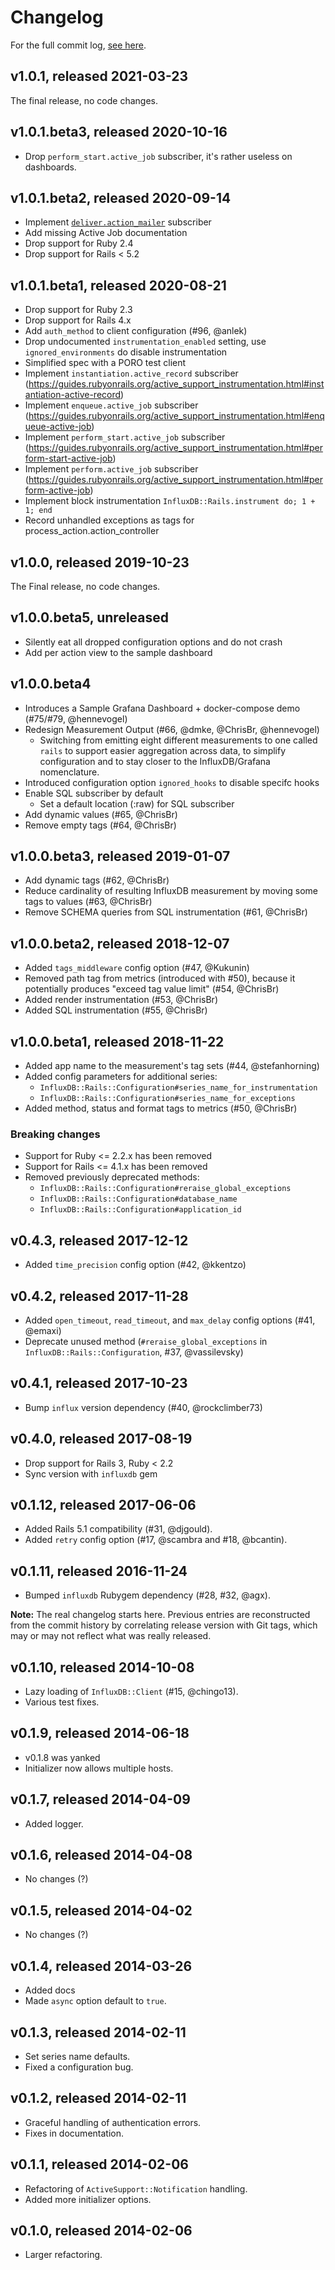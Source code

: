 # Changelog

For the full commit log, [see here](https://github.com/influxdata/influxdb-rails/commits/master).

## v1.0.1, released 2021-03-23

The final release, no code changes.

## v1.0.1.beta3, released 2020-10-16

- Drop `perform_start.active_job` subscriber, it's rather useless on dashboards.

## v1.0.1.beta2, released 2020-09-14

- Implement [`deliver.action_mailer`](https://guides.rubyonrails.org/active_support_instrumentation.html#deliver-action-mailer) subscriber
- Add missing Active Job documentation
- Drop support for Ruby 2.4
- Drop support for Rails < 5.2

## v1.0.1.beta1, released 2020-08-21

- Drop support for Ruby 2.3
- Drop support for Rails 4.x
- Add `auth_method` to client configuration (#96, @anlek)
- Drop undocumented `instrumentation_enabled` setting, use
  `ignored_environments` do disable instrumentation
- Simplified spec with a PORO test client
- Implement `instantiation.active_record` subscriber (https://guides.rubyonrails.org/active_support_instrumentation.html#instantiation-active-record)
- Implement `enqueue.active_job` subscriber (https://guides.rubyonrails.org/active_support_instrumentation.html#enqueue-active-job)
- Implement `perform_start.active_job` subscriber (https://guides.rubyonrails.org/active_support_instrumentation.html#perform-start-active-job)
- Implement `perform.active_job` subscriber (https://guides.rubyonrails.org/active_support_instrumentation.html#perform-active-job)
- Implement block instrumentation `InfluxDB::Rails.instrument do; 1 + 1; end`
- Record unhandled exceptions as tags for process_action.action_controller

## v1.0.0, released 2019-10-23

The Final release, no code changes.

## v1.0.0.beta5, unreleased

- Silently eat all dropped configuration options and do not crash
- Add per action view to the sample dashboard

## v1.0.0.beta4

- Introduces a Sample Grafana Dashboard + docker-compose demo (#75/#79, @hennevogel)
- Redesign Measurement Output (#66, @dmke, @ChrisBr, @hennevogel)
  - Switching from emitting eight different measurements to one called `rails`
    to support easier aggregation across data, to simplify configuration and to
    stay closer to the InfluxDB/Grafana nomenclature.
- Introduced configuration option `ignored_hooks` to disable specifc hooks
- Enable SQL subscriber by default
  - Set a default location (:raw) for SQL subscriber
- Add dynamic values (#65, @ChrisBr)
- Remove empty tags (#64, @ChrisBr)

## v1.0.0.beta3, released 2019-01-07

- Add dynamic tags (#62, @ChrisBr)
- Reduce cardinality of resulting InfluxDB measurement by moving
  some tags to values (#63, @ChrisBr)
- Remove SCHEMA queries from SQL instrumentation (#61, @ChrisBr)

## v1.0.0.beta2, released 2018-12-07

- Added `tags_middleware` config option (#47, @Kukunin)
- Removed path tag from metrics (introduced with #50), because it
  potentially produces "exceed tag value limit" (#54, @ChrisBr)
- Added render instrumentation (#53, @ChrisBr)
- Added SQL instrumentation (#55, @ChrisBr)

## v1.0.0.beta1, released 2018-11-22

- Added app name to the measurement's tag sets (#44, @stefanhorning)
- Added config parameters for additional series:
  - `InfluxDB::Rails::Configuration#series_name_for_instrumentation`
  - `InfluxDB::Rails::Configuration#series_name_for_exceptions`
- Added method, status and format tags to metrics (#50, @ChrisBr)

### Breaking changes

- Support for Ruby <= 2.2.x has been removed
- Support for Rails <= 4.1.x has been removed
- Removed previously deprecated methods:
  - `InfluxDB::Rails::Configuration#reraise_global_exceptions`
  - `InfluxDB::Rails::Configuration#database_name`
  - `InfluxDB::Rails::Configuration#application_id`

## v0.4.3, released 2017-12-12

- Added `time_precision` config option (#42, @kkentzo)

## v0.4.2, released 2017-11-28

- Added `open_timeout`, `read_timeout`, and `max_delay` config options
  (#41, @emaxi)
- Deprecate unused method (`#reraise_global_exceptions` in
  `InfluxDB::Rails::Configuration`, #37, @vassilevsky)

## v0.4.1, released 2017-10-23

- Bump `influx` version dependency (#40, @rockclimber73)

## v0.4.0, released 2017-08-19

- Drop support for Rails 3, Ruby < 2.2
- Sync version with `influxdb` gem

## v0.1.12, released 2017-06-06

- Added Rails 5.1 compatibility (#31, @djgould).
- Added `retry` config option (#17, @scambra and #18, @bcantin).

## v0.1.11, released 2016-11-24

- Bumped `influxdb` Rubygem dependency (#28, #32, @agx).

**Note:** The real changelog starts here. Previous entries are reconstructed
from the commit history by correlating release version with Git tags, which
may or may not reflect what was really released.

## v0.1.10, released 2014-10-08

- Lazy loading of `InfluxDB::Client` (#15, @chingo13).
- Various test fixes.

## v0.1.9, released 2014-06-18

- v0.1.8 was yanked
- Initializer now allows multiple hosts.

## v0.1.7, released 2014-04-09

- Added logger.

## v0.1.6, released 2014-04-08

- No changes (?)

## v0.1.5, released 2014-04-02

- No changes (?)

## v0.1.4, released 2014-03-26

- Added docs
- Made `async` option default to `true`.

## v0.1.3, released 2014-02-11

- Set series name defaults.
- Fixed a configuration bug.

## v0.1.2, released 2014-02-11

- Graceful handling of authentication errors.
- Fixes in documentation.

## v0.1.1, released 2014-02-06

- Refactoring of `ActiveSupport::Notification` handling.
- Added more initializer options.

## v0.1.0, released 2014-02-06

- Larger refactoring.
